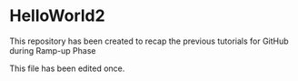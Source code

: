 # HelloWorld2
This repository has been created to recap the previous tutorials for GitHub during Ramp-up Phase


This file has been edited once.

